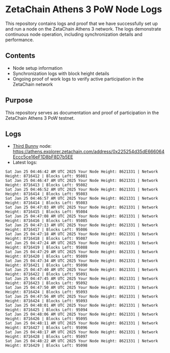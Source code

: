 # ZetaChain Athens 3 PoW Node Logs
This repository contains logs and proof that we have successfully set up and run a node on the ZetaChain Athens 3 network. The logs demonstrate continuous node operation, including synchronization details and performance.

## Contents
- Node setup information
- Synchronization logs with block height details
- Ongoing proof of work logs to verify active participation in the ZetaChain network

## Purpose
This repository serves as documentation and proof of participation in the ZetaChain Athens 3 PoW testnet.

## Logs

- [Third Bunny](https://thirdbunny.xyz/) node: https://athens.explorer.zetachain.com/address/0x225254d35dE666064Eccc5ce16eF1D8bF8D7b5EE
- Latest logs:
```
Sat Jan 25 04:46:42 AM UTC 2025 Your Node Height: 8621331 | Network Height: 8716412 | Blocks Left: 95081
Sat Jan 25 04:46:47 AM UTC 2025 Your Node Height: 8621331 | Network Height: 8716413 | Blocks Left: 95082
Sat Jan 25 04:46:52 AM UTC 2025 Your Node Height: 8621331 | Network Height: 8716414 | Blocks Left: 95083
Sat Jan 25 04:46:57 AM UTC 2025 Your Node Height: 8621331 | Network Height: 8716414 | Blocks Left: 95083
Sat Jan 25 04:47:03 AM UTC 2025 Your Node Height: 8621331 | Network Height: 8716415 | Blocks Left: 95084
Sat Jan 25 04:47:08 AM UTC 2025 Your Node Height: 8621331 | Network Height: 8716416 | Blocks Left: 95085
Sat Jan 25 04:47:13 AM UTC 2025 Your Node Height: 8621331 | Network Height: 8716417 | Blocks Left: 95086
Sat Jan 25 04:47:18 AM UTC 2025 Your Node Height: 8621331 | Network Height: 8716418 | Blocks Left: 95087
Sat Jan 25 04:47:24 AM UTC 2025 Your Node Height: 8621331 | Network Height: 8716419 | Blocks Left: 95088
Sat Jan 25 04:47:29 AM UTC 2025 Your Node Height: 8621331 | Network Height: 8716420 | Blocks Left: 95089
Sat Jan 25 04:47:34 AM UTC 2025 Your Node Height: 8621331 | Network Height: 8716421 | Blocks Left: 95090
Sat Jan 25 04:47:40 AM UTC 2025 Your Node Height: 8621331 | Network Height: 8716422 | Blocks Left: 95091
Sat Jan 25 04:47:45 AM UTC 2025 Your Node Height: 8621331 | Network Height: 8716423 | Blocks Left: 95092
Sat Jan 25 04:47:50 AM UTC 2025 Your Node Height: 8621331 | Network Height: 8716424 | Blocks Left: 95093
Sat Jan 25 04:47:56 AM UTC 2025 Your Node Height: 8621331 | Network Height: 8716424 | Blocks Left: 95093
Sat Jan 25 04:48:01 AM UTC 2025 Your Node Height: 8621331 | Network Height: 8716425 | Blocks Left: 95094
Sat Jan 25 04:48:06 AM UTC 2025 Your Node Height: 8621331 | Network Height: 8716426 | Blocks Left: 95095
Sat Jan 25 04:48:11 AM UTC 2025 Your Node Height: 8621331 | Network Height: 8716427 | Blocks Left: 95096
Sat Jan 25 04:48:17 AM UTC 2025 Your Node Height: 8621331 | Network Height: 8716428 | Blocks Left: 95097
Sat Jan 25 04:48:22 AM UTC 2025 Your Node Height: 8621331 | Network Height: 8716429 | Blocks Left: 95098
```
